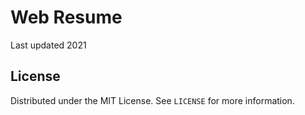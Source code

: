 # Web Resume
Last updated 2021

<!-- LICENSE -->
## License

Distributed under the MIT License. See `LICENSE` for more information.


